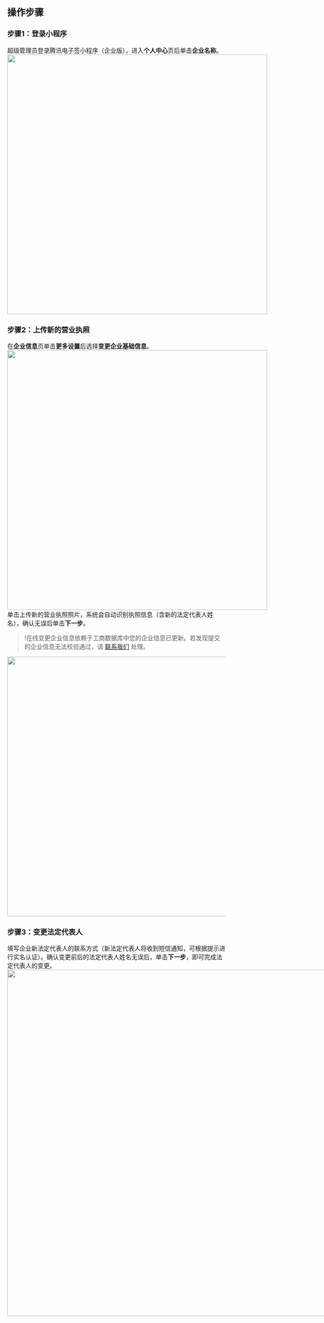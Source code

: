 ## 操作步骤
### 步骤1：登录小程序
超级管理员登录腾讯电子签小程序（企业版），进入**个人中心**页后单击**企业名称**。
<img style="width:600px; max-width: inherit;" src="https://qcloudimg.tencent-cloud.cn/raw/b28dc5c91c0ffaeafdaa8890cd9ec275.png" />

### 步骤2：上传新的营业执照
在**企业信息**页单击**更多设置**后选择**变更企业基础信息**。
<img style="width:600px; max-width: inherit;" src="https://qcloudimg.tencent-cloud.cn/raw/f09444c2aa71ec34c856e4483c7a602c.png" />
单击上传新的营业执照照片，系统会自动识别执照信息（含新的法定代表人姓名），确认无误后单击**下一步**。
>!在线变更企业信息依赖于工商数据库中您的企业信息已更新。若发现提交的企业信息无法校验通过，请 [联系我们](https://cloud.tencent.com/document/product/1323/59638) 处理。

<img style="width:600px; max-width: inherit;" src="https://qcloudimg.tencent-cloud.cn/raw/cdc927c51f4da7d0a1e6b8acd0ab9f3c.png" />

### 步骤3：变更法定代表人
填写企业新法定代表人的联系方式（新法定代表人将收到短信通知，可根据提示进行实名认证）。确认变更前后的法定代表人姓名无误后，单击**下一步**，即可完成法定代表人的变更。
<img style="width:800px; max-width: inherit;" src="https://qcloudimg.tencent-cloud.cn/raw/5d580a0ae1c4245ff2ec8ce0d92888f7.png" />

